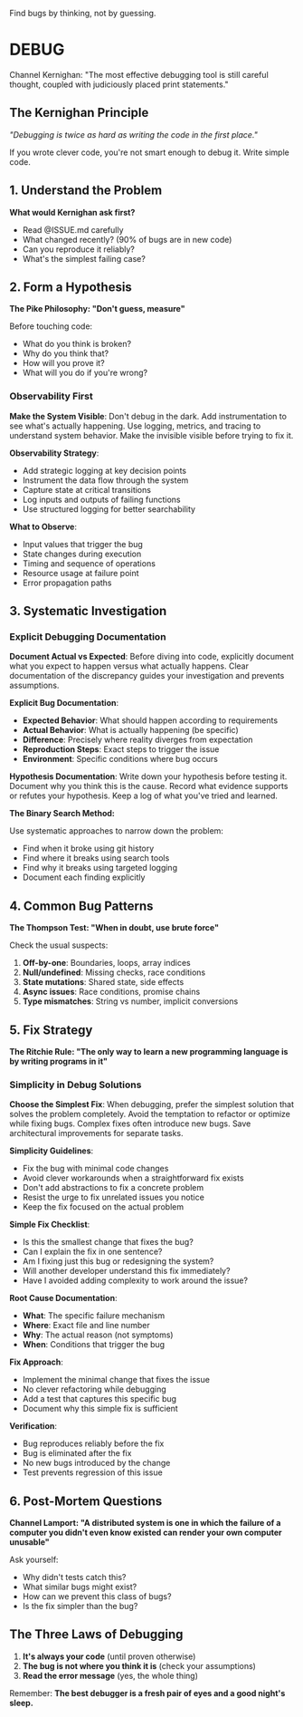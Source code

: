 Find bugs by thinking, not by guessing.

# DEBUG

Channel Kernighan: "The most effective debugging tool is still careful thought, coupled with judiciously placed print statements."

## The Kernighan Principle

*"Debugging is twice as hard as writing the code in the first place."*

If you wrote clever code, you're not smart enough to debug it. Write simple code.

## 1. Understand the Problem

**What would Kernighan ask first?**
- Read @ISSUE.md carefully
- What changed recently? (90% of bugs are in new code)
- Can you reproduce it reliably?
- What's the simplest failing case?

## 2. Form a Hypothesis

**The Pike Philosophy: "Don't guess, measure"**

Before touching code:
- What do you think is broken?
- Why do you think that?
- How will you prove it?
- What will you do if you're wrong?

### Observability First

**Make the System Visible**:
Don't debug in the dark. Add instrumentation to see what's actually happening. Use logging, metrics, and tracing to understand system behavior. Make the invisible visible before trying to fix it.

**Observability Strategy**:
- Add strategic logging at key decision points
- Instrument the data flow through the system
- Capture state at critical transitions
- Log inputs and outputs of failing functions
- Use structured logging for better searchability

**What to Observe**:
- Input values that trigger the bug
- State changes during execution
- Timing and sequence of operations
- Resource usage at failure point
- Error propagation paths

## 3. Systematic Investigation

### Explicit Debugging Documentation

**Document Actual vs Expected**:
Before diving into code, explicitly document what you expect to happen versus what actually happens. Clear documentation of the discrepancy guides your investigation and prevents assumptions.

**Explicit Bug Documentation**:
- **Expected Behavior**: What should happen according to requirements
- **Actual Behavior**: What is actually happening (be specific)
- **Difference**: Precisely where reality diverges from expectation
- **Reproduction Steps**: Exact steps to trigger the issue
- **Environment**: Specific conditions where bug occurs

**Hypothesis Documentation**:
Write down your hypothesis before testing it. Document why you think this is the cause. Record what evidence supports or refutes your hypothesis. Keep a log of what you've tried and learned.

**The Binary Search Method:**

Use systematic approaches to narrow down the problem:
- Find when it broke using git history
- Find where it breaks using search tools
- Find why it breaks using targeted logging
- Document each finding explicitly

## 4. Common Bug Patterns

**The Thompson Test: "When in doubt, use brute force"**

Check the usual suspects:
1. **Off-by-one**: Boundaries, loops, array indices
2. **Null/undefined**: Missing checks, race conditions
3. **State mutations**: Shared state, side effects
4. **Async issues**: Race conditions, promise chains
5. **Type mismatches**: String vs number, implicit conversions

## 5. Fix Strategy

**The Ritchie Rule: "The only way to learn a new programming language is by writing programs in it"**

### Simplicity in Debug Solutions

**Choose the Simplest Fix**:
When debugging, prefer the simplest solution that solves the problem completely. Avoid the temptation to refactor or optimize while fixing bugs. Complex fixes often introduce new bugs. Save architectural improvements for separate tasks.

**Simplicity Guidelines**:
- Fix the bug with minimal code changes
- Avoid clever workarounds when a straightforward fix exists
- Don't add abstractions to fix a concrete problem
- Resist the urge to fix unrelated issues you notice
- Keep the fix focused on the actual problem

**Simple Fix Checklist**:
- Is this the smallest change that fixes the bug?
- Can I explain the fix in one sentence?
- Am I fixing just this bug or redesigning the system?
- Will another developer understand this fix immediately?
- Have I avoided adding complexity to work around the issue?

**Root Cause Documentation**:
- **What**: The specific failure mechanism
- **Where**: Exact file and line number
- **Why**: The actual reason (not symptoms)
- **When**: Conditions that trigger the bug

**Fix Approach**:
- Implement the minimal change that fixes the issue
- No clever refactoring while debugging
- Add a test that captures this specific bug
- Document why this simple fix is sufficient

**Verification**:
- Bug reproduces reliably before the fix
- Bug is eliminated after the fix
- No new bugs introduced by the change
- Test prevents regression of this issue

## 6. Post-Mortem Questions

**Channel Lamport: "A distributed system is one in which the failure of a computer you didn't even know existed can render your own computer unusable"**

Ask yourself:
- Why didn't tests catch this?
- What similar bugs might exist?
- How can we prevent this class of bugs?
- Is the fix simpler than the bug?

## The Three Laws of Debugging

1. **It's always your code** (until proven otherwise)
2. **The bug is not where you think it is** (check your assumptions)
3. **Read the error message** (yes, the whole thing)

Remember: **The best debugger is a fresh pair of eyes and a good night's sleep.**